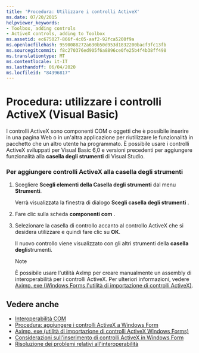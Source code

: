 ```yaml
---
title: 'Procedura: Utilizzare i controlli ActiveX'
ms.date: 07/20/2015
helpviewer_keywords:
- Toolbox, adding controls
- ActiveX controls, adding to Toolbox
ms.assetid: ec675027-866f-4c05-aaf2-92fca5200f9a
ms.openlocfilehash: 9590088272a630b50d953d1832200bacf3fc13fb
ms.sourcegitcommit: f8c270376ed905f6a8896ce0fe25b4f4b38ff498
ms.translationtype: MT
ms.contentlocale: it-IT
ms.lasthandoff: 06/04/2020
ms.locfileid: "84396817"
---
```

# <a name="how-to-work-with-activex-controls-visual-basic"></a>Procedura: utilizzare i controlli ActiveX (Visual Basic)
I controlli ActiveX sono componenti COM o oggetti che è possibile inserire in una pagina Web o in un'altra applicazione per riutilizzare le funzionalità in pacchetto che un altro utente ha programmato. È possibile usare i controlli ActiveX sviluppati per Visual Basic 6,0 e versioni precedenti per aggiungere funzionalità alla **casella degli strumenti** di Visual Studio.  
  
### <a name="to-add-activex-controls-to-the-toolbox"></a>Per aggiungere controlli ActiveX alla casella degli strumenti  
  
1. Scegliere **Scegli elementi della Casella degli strumenti** dal menu **Strumenti**.  
  
     Verrà visualizzata la finestra di dialogo **Scegli casella degli strumenti** .  
  
2. Fare clic sulla scheda **componenti com** .  
  
3. Selezionare la casella di controllo accanto al controllo ActiveX che si desidera utilizzare e quindi fare clic su **OK**.  
  
     Il nuovo controllo viene visualizzato con gli altri strumenti della **casella degli**strumenti.  
  
    > [!NOTE]
    > È possibile usare l'utilità AxImp per creare manualmente un assembly di interoperabilità per i controlli ActiveX. Per ulteriori informazioni, vedere [Aximp. exe (Windows Forms l'utilità di importazione di controlli ActiveX)](../../../framework/tools/aximp-exe-windows-forms-activex-control-importer.md).  
  
## <a name="see-also"></a>Vedere anche

- [Interoperabilità COM](index.md)
- [Procedura: aggiungere i controlli ActiveX a Windows Form](../../../framework/winforms/controls/how-to-add-activex-controls-to-windows-forms.md)
- [Aximp. exe (utilità di importazione di controlli ActiveX Windows Forms)](../../../framework/tools/aximp-exe-windows-forms-activex-control-importer.md)
- [Considerazioni sull'inserimento di controlli ActiveX in Windows Form](../../../framework/winforms/controls/considerations-when-hosting-an-activex-control-on-a-windows-form.md)
- [Risoluzione dei problemi relativi all'interoperabilità](troubleshooting-interoperability.md)

